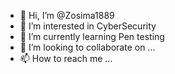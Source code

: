 - 👋 Hi, I’m @Zosima1889
- 👀 I’m interested in CyberSecurity
- 🌱 I’m currently learning Pen testing
- 💞️ I’m looking to collaborate on ...
- 📫 How to reach me ...

<!---
Zosima1889/Zosima1889 is a ✨ special ✨ repository because its `README.md` (this file) appears on your GitHub profile.
You can click the Preview link to take a look at your changes.
--->
